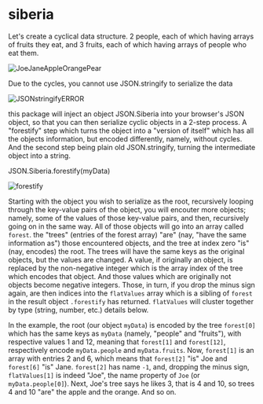 # siberia
Let's create a cyclical data structure. 2 people, each of which having arrays of fruits they eat,
and 3 fruits, each of which having arrays of people who eat them.

![JoeJaneAppleOrangePear](https://mathheadinclouds.github.io/img/applesOranges.png)

Due to the cycles, you cannot use JSON.stringify to serialize the data

![JSONstringifyERROR](https://mathheadinclouds.github.io/img/JSONstringifyERROR.png)

this package will inject an object JSON.Siberia into your browser's JSON object, so that you can then
serialize cyclic objects in a 2-step process. A "forestify" step which turns the object into a
"version of itself" which has all the objects information, but encoded differently, namely, without cycles.
And the second step being plain old JSON.stringify, turning the intermediate object into a string.

JSON.Siberia.forestify(myData)

![forestify](https://mathheadinclouds.github.io/img/forestify2.png)

Starting with the object you wish to serialize as the root, recursively looping through the key-value pairs
of the object, you will encouter more objects; namely, some of the values of those key-value pairs, and then,
recursively going on in the same way. All of those objects will go into an array called `forest`. the "trees"
(entries of the forest array) "are" (nay, "have the same information as") those encountered objects, and the
tree at index zero "is" (nay, encodes) the root. The trees will have the same keys as the original objects,
but the values are changed. A value, if originally an object, is replaced by the non-negative integer which is
the array index of the tree which encodes that object. And those values which are originally not objects become
negative integers. Those, in turn, if you drop the minus sign again, are then indices into the `flatValues` array
which is a sibling of `forest` in the result object `.forestify` has returned. `flatValues` will cluster together
by type (string, number, etc.) details below.

In the example, the root (our object `myData`) is encoded by the tree `forest[0]` which has the same keys as `myData`
(namely, "people" and "fruits"), with respective values 1 and 12, meaning that `forest[1]` and `forest[12]`,
respectively encode `myData.people` and `myData.fruits`. Now, `forest[1]` is an array with entries 2 and 6, which
means that `forest[2]` "is" Joe and `forest[6]` "is" Jane. `forest[2]` has name `-1`, and, dropping the minus
sign, `flatValues[1]` is indeed "Joe", the name property of `Joe` (or `myData.people[0]`). Next, Joe's tree says
he likes 3, that is 4 and 10, so trees 4 and 10 "are" the apple and the orange. And so on.
